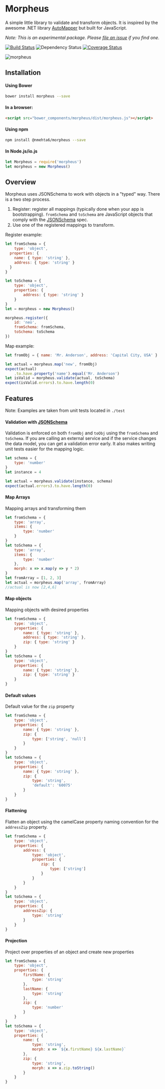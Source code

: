 # Morpheus
A simple little library to validate and transform objects. It is inspired by the awesome .NET library [AutoMapper](automapper.org) but built for JavaScript.

<i>Note: This is an experimental package. Please [file an issue](https://github.com/nmehta6/morpheus/issues) if you find one.</i>

[![Build Status](https://travis-ci.org/nmehta6/morpheus.svg)](https://travis-ci.org/nmehta6/morpheus)
![Dependency Status](https://david-dm.org/nmehta6/morpheus.svg)
[![Coverage Status](https://coveralls.io/repos/nmehta6/morpheus/badge.svg?branch=master&service=github)](https://coveralls.io/github/nmehta6/morpheus?branch=master)

![morpheus](http://www.pics4world.com/vb/imgcache/2/4494showing.jpg "morpheus")



## Installation

#### Using Bower
```bash
bower install morpheus --save
```

#### In a browser:
```html
<script src="bower_components/morpheus/dist/morpheus.js"></script>
```

#### Using npm
```bash
npm install @nmehta6/morpheus --save
```
#### In Node.js/io.js
```javascript
let Morpheus = require('morpheus')
let morpheus = new Morpheus()
```

## Overview
Morpheus uses JSONSchema to work with objects in a "typed" way. There is a two step process.

1. Register: register all mappings (typically done when your app is bootstrapping). `fromSchema` and `toSchema` are JavaScript objects that comply with the [JSONSchema](http://json-schema.org/) spec.
2. Use one of the registered mappings to transform.

Register example:
```javascript
let fromSchema = {
	type: 'object',
  properties: {
    name: { type: 'string' },
    address: { type: 'string' }
  }
}

let toSchema = {
	type: 'object',
	properties: {
		address: { type: 'string' }
	}
}
let = morpheus = new Morpheus()

morpheus.register({
	id: 'neo',
	fromSchema: fromSchema,
	toSchema: toSchema
})
```

Map example:
```javascript
let fromObj = { name: 'Mr. Anderson', address: 'Capital City, USA' }

let actual = morpheus.map('new', fromObj)
expect(actual)
	.to.have.property('name').equal('Mr. Anderson')
let isValid = morpheus.validate(actual, toSchema)
expect(isValid.errors).to.have.length(0)
```

## Features
Note: Examples are taken from unit tests located in `./test`

#### Validation with [JSONSchema](http://json-schema.org/)
Validation is enforced on both `fromObj` and `toObj` using the `fromSchema` and `toSchema`. If you are calling an external service and if the service changes the data model, you can get a validation error early. It also makes writing unit tests easier for the mapping logic.
```javascript
let schema = {
	type: 'number'
}
let instance = 4

let actual = morpheus.validate(instance, schema)
expect(actual.errors).to.have.length(0)
```

#### Map Arrays
Mapping arrays and transforming them
```javascript
let fromSchema = {
	type: 'array',
	items: {
		type: 'number'
	}
}
let toSchema = {
	type: 'array',
	items: {
		type: 'number'
	},
	morph: x => x.map(y => y * 2)
}
let fromArray = [1, 2, 3]
let actual = morpheus.map('array', fromArray)
//actual is now [2,4,6]
```

#### Map objects
Mapping objects with desired properties
```javascript
let fromSchema = {
	type: 'object',
	properties: {
		name: { type: 'string' },
		address: { type: 'string' },
		zip: { type: 'string' }
	}
}
let toSchema = {
	type: 'object',
	properties: {
		name: { type: 'string' },
		zip: { type: 'string' }
	}
}
```

#### Default values
Default value for the `zip` property
```javascript
let fromSchema = {
	type: 'object',
	properties: {
		name: { type: 'string' },
		zip: {
			type: ['string', 'null']
		}
	}
}
let toSchema = {
	type: 'object',
	properties: {
		name: { type: 'string' },
		zip: {
			type: 'string',
			'default': '60075'
		}
	}
}
```
#### Flattening
Flatten an object using the camelCase property naming convention for the `addressZip` property.
```javascript
let fromSchema = {
	type: 'object',
	properties: {
		address: {
			type: 'object',
			properties: {
				zip: {
					type: ['string']
				}
			}
		}
	}
}
let toSchema = {
	type: 'object',
	properties: {
		addressZip: {
			type: 'string'
		}
	}
}
```
#### Projection
Project over properties of an object and create new properties
```javascript
let fromSchema = {
	type: 'object',
	properties: {
		firstName: {
			type: 'string'
		},
		lastName: {
			type: 'string'
		},
		zip: {
			type: 'number'
		}
	}
}
let toSchema = {
	type: 'object',
	properties: {
		name: {
			type: 'string',
			morph: x => `${x.firstName} ${x.lastName}`
		},
		zip: {
			type: 'string',
			morph: x => x.zip.toString()
		}
	}
}
```
